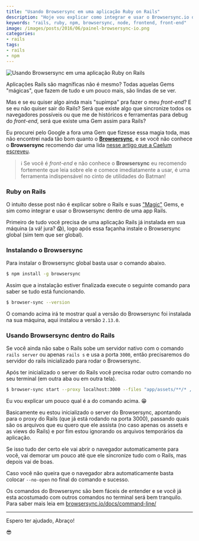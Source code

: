```yaml
---
title: "Usando Browsersync em uma aplicação Ruby on Rails"
description: "Hoje vou explicar como integrar e usar o Browsersync.io dentro de uma aplicação Ruby on Rails"
keywords: "rails, ruby, npm, browsersync, node, frontend, front-end"
image: /images/posts/2016/06/painel-browsersync-io.png
categories:
- rails
tags:
- rails
- npm
---
```


![Usando Browsersync em uma aplicação Ruby on Rails](/images/posts/2016/06/painel-browsersync-io.png)

Aplicações Rails são magníficas não é mesmo? Todas aquelas Gems "mágicas", que fazem de tudo e um pouco mais, são lindas de se ver.

Mas e se eu quiser algo ainda mais "supimpa" pra fazer o meu _front-end_? E se eu não quiser sair do Rails? Será que existe algo que sincronize todos os navegadores possíveis ou que me de históricos e ferramentas para debug do _front-end_, será que existe uma Gem assim para Rails?

Eu procurei pelo Google a fora uma Gem que fizesse essa magia toda, mas não encontrei nada tão bom quanto o **[Browsersync](https://www.browsersync.io/)**, e se você não conhece o **Browsersync** recomendo dar uma lida [nesse artigo que a Caelum escreveu](http://blog.caelum.com.br/browser-sync-indispensavel-para-desenvolver-sites-em-varios-dispositivos/).

> ℹ️ Se você é _front-end_ e não conhece o **Browsersync** eu recomendo fortemente que leia sobre ele e comece imediatamente a usar, é uma ferramenta indispensável no cinto de utilidades do Batman!

### Ruby on Rails

O intuito desse post não é explicar sobre o Rails e suas ["Magic"](http://i.imgur.com/NpWtG3j.gif) Gems, e sim como integrar e usar o Browsersync dentro de uma app Rails.

Primeiro de tudo você precisa de uma aplicação Rails já instalada em sua máquina (a vá! jura? 😱), logo após essa façanha instale o Browsersync global (sim tem que ser global).

### Instalando o Browsersync

Para instalar o Browsersync global basta usar o comando abaixo.

```bash
$ npm install -g browsersync
```

Assim que a instalação estiver finalizada execute o seguinte comando para saber se tudo está funcionando.

```bash
$ browser-sync --version
```

O comando acima irá te mostrar qual a versão do Browsersync foi instalada na sua máquina, aqui instalou a versão `2.13.0`.

### Usando Browsersync dentro do Rails

Se você ainda não sabe o Rails sobe um servidor nativo com o comando `rails server` ou apenas `rails s` e usa a porta `3000`, então precisaremos do servidor do rails inicializado para rodar o Browsersync.

Após ter inicializado o server do Rails você precisa rodar outro comando no seu terminal (em outra aba ou em outra tela).

```bash
$ browser-sync start --proxy localhost:3000 --files "app/assets/**/* , app/views/**/*.html.*, \!tmp, \!log"
```

Eu vou explicar um pouco qual é a do comando acima. 😁

Basicamente eu estou inicializado o server do Browsersync, apontando para o proxy do Rails (que já está rodando na porta 3000), passando quais são os arquivos que eu quero que ele assista (no caso apenas os assets e as views do Rails) e por fim estou ignorando os arquivos temporários da aplicação.

Se isso tudo der certo ele vai abrir o navegador automaticamente para você, vai demorar um pouco até que ele sincronize tudo com o Rails, mas depois vai de boas.

Caso você não queira que o navegador abra automaticamente basta colocar `--no-open` no final do comando e sucesso.

Os comandos do Browsersync são bem fáceis de entender e se você já esta acostumado com outros comandos no terminal será bem tranquilo. Para saber mais leia em [browsersync.io/docs/command-line/](https://www.browsersync.io/docs/command-line)

---

Espero ter ajudado, Abraço!

😎
